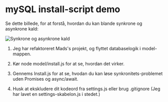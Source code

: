 # mySQL install-script demo

Se dette billede, for at forstå, hvordan du kan blande synkrone og asynkrone kald:

![Synkrone og asynkrone kald](https://blog.4psa.com/wp-content/uploads/callback-syndrome-cause.jpg)

1. Jeg har refaktoreret Mads's projekt, og flyttet databaselogik i model-mappen. 

2. Kør node model/install.js for at se, hvordan det virker.

3. Gennems Install.js for at se, hvodan du kan løse synkronitets-problemet uden Promises og async/await.

4. Husk at ekskludere dit kodeord fra settings.js eller brug .gitignore (Jeg har lavet en settings-skabelon.js i stedet.)

